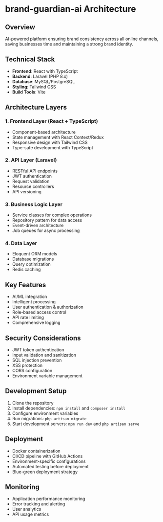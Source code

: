 # brand-guardian-ai Architecture

## Overview
AI-powered platform ensuring brand consistency across all online channels, saving businesses time and maintaining a strong brand identity.

## Technical Stack
- **Frontend**: React with TypeScript
- **Backend**: Laravel (PHP 8.x)
- **Database**: MySQL/PostgreSQL
- **Styling**: Tailwind CSS
- **Build Tools**: Vite

## Architecture Layers

### 1. Frontend Layer (React + TypeScript)
- Component-based architecture
- State management with React Context/Redux
- Responsive design with Tailwind CSS
- Type-safe development with TypeScript

### 2. API Layer (Laravel)
- RESTful API endpoints
- JWT authentication
- Request validation
- Resource controllers
- API versioning

### 3. Business Logic Layer
- Service classes for complex operations
- Repository pattern for data access
- Event-driven architecture
- Job queues for async processing

### 4. Data Layer
- Eloquent ORM models
- Database migrations
- Query optimization
- Redis caching

## Key Features
- AI/ML integration
- Intelligent processing
- User authentication & authorization
- Role-based access control
- API rate limiting
- Comprehensive logging

## Security Considerations
- JWT token authentication
- Input validation and sanitization
- SQL injection prevention
- XSS protection
- CORS configuration
- Environment variable management

## Development Setup
1. Clone the repository
2. Install dependencies: `npm install` and `composer install`
3. Configure environment variables
4. Run migrations: `php artisan migrate`
5. Start development servers: `npm run dev` and `php artisan serve`

## Deployment
- Docker containerization
- CI/CD pipeline with GitHub Actions
- Environment-specific configurations
- Automated testing before deployment
- Blue-green deployment strategy

## Monitoring
- Application performance monitoring
- Error tracking and alerting
- User analytics
- API usage metrics
